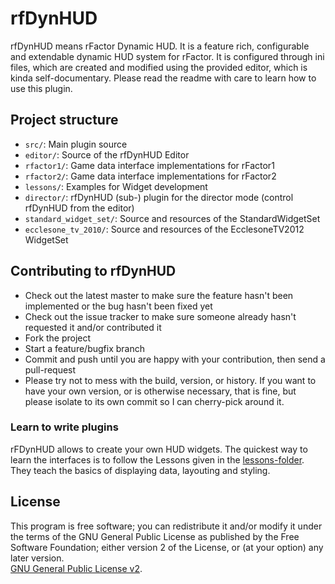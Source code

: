 # rfDynHUD

rfDynHUD means rFactor Dynamic HUD. 
It is a feature rich, configurable and extendable dynamic HUD system for rFactor. It is configured through ini files, which are created and modified using the provided editor, which is kinda self-documentary. 
Please read the readme with care to learn how to use this plugin.

## Project structure

* `src/`: Main plugin source
* `editor/`: Source of the rfDynHUD Editor* `rfactor1/`: Game data interface implementations for rFactor1* `rfactor2/`: Game data interface implementations for rFactor2
* `lessons/`: Examples for Widget development* `director/`: rfDynHUD (sub-) plugin for the director mode (control rfDynHUD from the editor)* `standard_widget_set/`: Source and resources of the StandardWidgetSet* `ecclesone_tv_2010/`: Source and resources of the EcclesoneTV2012 WidgetSet

## Contributing to rfDynHUD
 
* Check out the latest master to make sure the feature hasn't been implemented or the bug hasn't been fixed yet
* Check out the issue tracker to make sure someone already hasn't requested it and/or contributed it
* Fork the project
* Start a feature/bugfix branch
* Commit and push until you are happy with your contribution, then send a pull-request
* Please try not to mess with the build, version, or history. If you want to have your own version, or is otherwise necessary, that is fine, but please isolate to its own commit so I can cherry-pick around it.

### Learn to write plugins

rFDynHUD allows to create your own HUD widgets. The quickest way to learn the interfaces is to follow the Lessons given in the [lessons-folder][lessons]. They teach the basics of displaying data, layouting and styling.

## License

This program is free software; you can redistribute it and/or modify it under the terms of the GNU General Public License as published by the Free Software Foundation; either version 2 of the License, or (at your option) any later version.  
[GNU General Public License v2][license].

[lessons]: https://github.com/CTDP/rfDynHUD/tree/master/java/lessons
[license]: https://github.com/CTDP/rfDynHUD/tree/master/LICENSE.md

